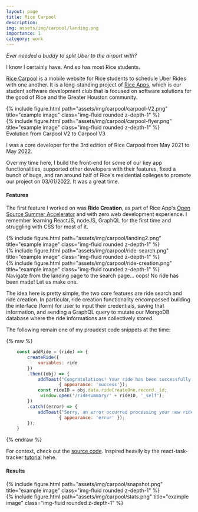 ```yaml
---
layout: page
title: Rice Carpool
description: 
img: assets/img/carpool/landing.png
importance: 1
category: work
---
```


*Ever needed a buddy to split Uber to the airport with?*

I know I certainly have. And so has most Rice students. 

[Rice Carpool](https://carpool.riceapps.org) is a mobile website for Rice students to schedule Uber Rides with one another. It is a long-standing project of [Rice Apps](https://riceapps.org), which is our student software development club that is focused on software solutions for the good of Rice and the Greater Houston community.

<div class="row justify-content-sm-center">
    <div class="col-sm-6 mt-3 mt-md-0">
        {% include figure.html path="assets/img/carpool/carpool-V2.png" title="example image" class="img-fluid rounded z-depth-1" %}
    </div>
    <div class="col-sm-5 mt-3 mt-md-0">
        {% include figure.html path="assets/img/carpool/carpool-flyer.png" title="example image" class="img-fluid rounded z-depth-1" %}
    </div>
</div>
<div class="caption">
    Evolution from Carpool V2 to Carpool V3
</div>

I was a core developer for the 3rd edition of Rice Carpool from May 2021 to May 2022.

Over my time here, I build the front-end for some of our key app functionalities, supported other developers with their features, fixed a bunch of bugs, and ran around half of Rice's residential colleges to promote our project on 03/01/2022. It was a great time. 

#### **Features**

The first feature I worked on was **Ride Creation**, as part of Rice App's [Open Source Summer Accelerator](https://medium.com/@thewillmundy/expanding-opportunities-at-riceapps-b5873fd12a6) and with zero web development experience. I remember learning ReactJS, nodeJS, GraphQL for the first time and struggling with CSS for most of it. 

<div class="row">
    <div class="col-sm mt-3 mt-md-0">
        {% include figure.html path="assets/img/carpool/landing2.png" title="example image" class="img-fluid rounded z-depth-1" %}
    </div>
    <div class="col-sm mt-3 mt-md-0">
        {% include figure.html path="assets/img/carpool/ride-search.png" title="example image" class="img-fluid rounded z-depth-1" %}
    </div>
    <div class="col-sm mt-3 mt-md-0">
        {% include figure.html path="assets/img/carpool/ride-creation.png" title="example image" class="img-fluid rounded z-depth-1" %}
    </div>
</div>
<div class="caption">
    Navigate from the landing page to the search page... oops! No ride has been made! Let us make one.
</div>

The idea here is pretty simple, the two core features are ride search and ride creation. In particular, ride creation functionality encompassed building the interface (form) for user to input their credentials, saving that information, and sending a GraphQL query to mutate our MongoDB database where the ride informations are collectively stored. 

The following remain one of my proudest code snippets at the time: 

{% raw %}
```javascript
    const addRide = (ride) => {
        createRide({
            variables: ride
        })
        .then((obj) => {
            addToast("Congratulations! Your ride has been successfully created.", 
                    { appearance: 'success'});
            const rideID = obj.data.rideCreateOne.record._id;
             window.open('/ridesummary/' + rideID, '_self');
        })
        .catch((error) => {
            addToast("Sorry, an error occurred processing your new ride. Please try again later.", 
                    { appearance: 'error' });
        });
    }
```
{% endraw %}

For context, check out the [source code](https://github.com/rice-apps/Carpool-V3/tree/master/client/src/Pages/CreateRide). Inspired heavily by the react-task-tracker [tutorial](https://www.youtube.com/watch?v=w7ejDZ8SWv8) hehe. 

#### **Results**

<div class="row">
    <div class="col-sm mt-3 mt-md-0">
        {% include figure.html path="assets/img/carpool/snapshot.png" title="example image" class="img-fluid rounded z-depth-1" %}
    </div>
</div>

<div class="row">
    <div class="col-sm mt-3 mt-md-0">
        {% include figure.html path="assets/img/carpool/stats.png" title="example image" class="img-fluid rounded z-depth-1" %}
    </div>
</div>
